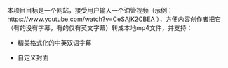
本项目目标是一个网站，接受用户输入一个油管视频（示例：https://www.youtube.com/watch?v=CeSAjK2CBEA ），方便内容创作者把它（有的没有字幕，有的仅有英文字幕）转成本地mp4文件，并支持：

- 精美格式化的中英双语字幕

- 自定义封面